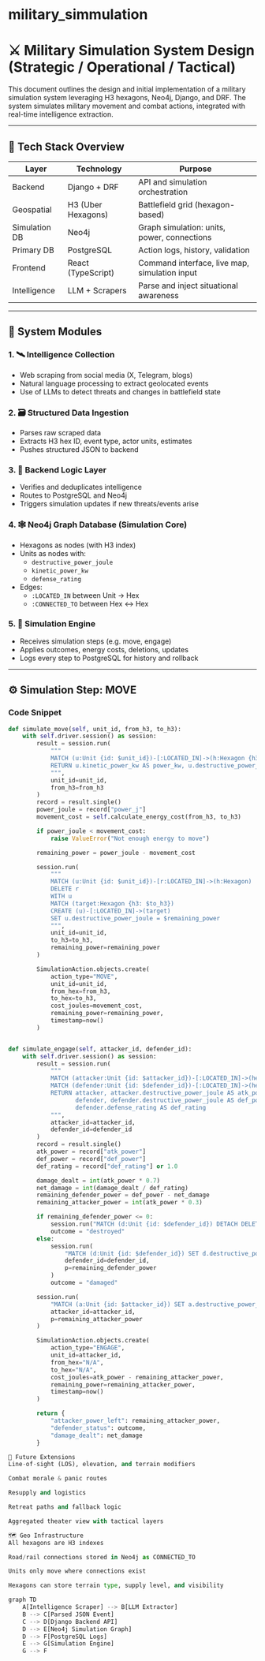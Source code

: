 # military_simmulation
# ⚔️ Military Simulation System Design (Strategic / Operational / Tactical)

This document outlines the design and initial implementation of a military simulation system leveraging H3 hexagons, Neo4j, Django, and DRF. The system simulates military movement and combat actions, integrated with real-time intelligence extraction.

---

## 🔧 Tech Stack Overview

| Layer        | Technology             | Purpose                                      |
|--------------|------------------------|----------------------------------------------|
| Backend      | Django + DRF           | API and simulation orchestration             |
| Geospatial   | H3 (Uber Hexagons)     | Battlefield grid (hexagon-based)             |
| Simulation DB| Neo4j                  | Graph simulation: units, power, connections  |
| Primary DB   | PostgreSQL             | Action logs, history, validation              |
| Frontend     | React (TypeScript)     | Command interface, live map, simulation input|
| Intelligence | LLM + Scrapers         | Parse and inject situational awareness       |

---

## 🧩 System Modules

### 1. 🛰️ Intelligence Collection
- Web scraping from social media (X, Telegram, blogs)
- Natural language processing to extract geolocated events
- Use of LLMs to detect threats and changes in battlefield state

### 2. 🗃️ Structured Data Ingestion
- Parses raw scraped data
- Extracts H3 hex ID, event type, actor units, estimates
- Pushes structured JSON to backend

### 3. 🧠 Backend Logic Layer
- Verifies and deduplicates intelligence
- Routes to PostgreSQL and Neo4j
- Triggers simulation updates if new threats/events arise

### 4. 🕸️ Neo4j Graph Database (Simulation Core)
- Hexagons as nodes (with H3 index)
- Units as nodes with:
  - `destructive_power_joule`
  - `kinetic_power_kw`
  - `defense_rating`
- Edges:
  - `:LOCATED_IN` between Unit → Hex
  - `:CONNECTED_TO` between Hex ↔ Hex

### 5. 🧪 Simulation Engine
- Receives simulation steps (e.g. move, engage)
- Applies outcomes, energy costs, deletions, updates
- Logs every step to PostgreSQL for history and rollback

---

## ⚙️ Simulation Step: MOVE

### Code Snippet

```python
def simulate_move(self, unit_id, from_h3, to_h3):
    with self.driver.session() as session:
        result = session.run(
            """
            MATCH (u:Unit {id: $unit_id})-[:LOCATED_IN]->(h:Hexagon {h3: $from_h3})
            RETURN u.kinetic_power_kw AS power_kw, u.destructive_power_joule AS power_j, u
            """,
            unit_id=unit_id,
            from_h3=from_h3
        )
        record = result.single()
        power_joule = record["power_j"]
        movement_cost = self.calculate_energy_cost(from_h3, to_h3)

        if power_joule < movement_cost:
            raise ValueError("Not enough energy to move")

        remaining_power = power_joule - movement_cost

        session.run(
            """
            MATCH (u:Unit {id: $unit_id})-[r:LOCATED_IN]->(h:Hexagon)
            DELETE r
            WITH u
            MATCH (target:Hexagon {h3: $to_h3})
            CREATE (u)-[:LOCATED_IN]->(target)
            SET u.destructive_power_joule = $remaining_power
            """,
            unit_id=unit_id,
            to_h3=to_h3,
            remaining_power=remaining_power
        )

        SimulationAction.objects.create(
            action_type="MOVE",
            unit_id=unit_id,
            from_hex=from_h3,
            to_hex=to_h3,
            cost_joules=movement_cost,
            remaining_power=remaining_power,
            timestamp=now()
        )


def simulate_engage(self, attacker_id, defender_id):
    with self.driver.session() as session:
        result = session.run(
            """
            MATCH (attacker:Unit {id: $attacker_id})-[:LOCATED_IN]->(hex:Hexagon)
            MATCH (defender:Unit {id: $defender_id})-[:LOCATED_IN]->(hex)
            RETURN attacker, attacker.destructive_power_joule AS atk_power,
                   defender, defender.destructive_power_joule AS def_power,
                   defender.defense_rating AS def_rating
            """,
            attacker_id=attacker_id,
            defender_id=defender_id
        )
        record = result.single()
        atk_power = record["atk_power"]
        def_power = record["def_power"]
        def_rating = record["def_rating"] or 1.0

        damage_dealt = int(atk_power * 0.7)
        net_damage = int(damage_dealt / def_rating)
        remaining_defender_power = def_power - net_damage
        remaining_attacker_power = int(atk_power * 0.3)

        if remaining_defender_power <= 0:
            session.run("MATCH (d:Unit {id: $defender_id}) DETACH DELETE d", defender_id=defender_id)
            outcome = "destroyed"
        else:
            session.run(
                "MATCH (d:Unit {id: $defender_id}) SET d.destructive_power_joule = $p",
                defender_id=defender_id,
                p=remaining_defender_power
            )
            outcome = "damaged"

        session.run(
            "MATCH (a:Unit {id: $attacker_id}) SET a.destructive_power_joule = $p",
            attacker_id=attacker_id,
            p=remaining_attacker_power
        )

        SimulationAction.objects.create(
            action_type="ENGAGE",
            unit_id=attacker_id,
            from_hex="N/A",
            to_hex="N/A",
            cost_joules=atk_power - remaining_attacker_power,
            remaining_power=remaining_attacker_power,
            timestamp=now()
        )

        return {
            "attacker_power_left": remaining_attacker_power,
            "defender_status": outcome,
            "damage_dealt": net_damage
        }

🔁 Future Extensions
Line-of-sight (LOS), elevation, and terrain modifiers

Combat morale & panic routes

Resupply and logistics

Retreat paths and fallback logic

Aggregated theater view with tactical layers

🗺️ Geo Infrastructure
All hexagons are H3 indexes

Road/rail connections stored in Neo4j as CONNECTED_TO

Units only move where connections exist

Hexagons can store terrain type, supply level, and visibility

graph TD
    A[Intelligence Scraper] --> B[LLM Extractor]
    B --> C[Parsed JSON Event]
    C --> D[Django Backend API]
    D --> E[Neo4j Simulation Graph]
    D --> F[PostgreSQL Logs]
    E --> G[Simulation Engine]
    G --> F
